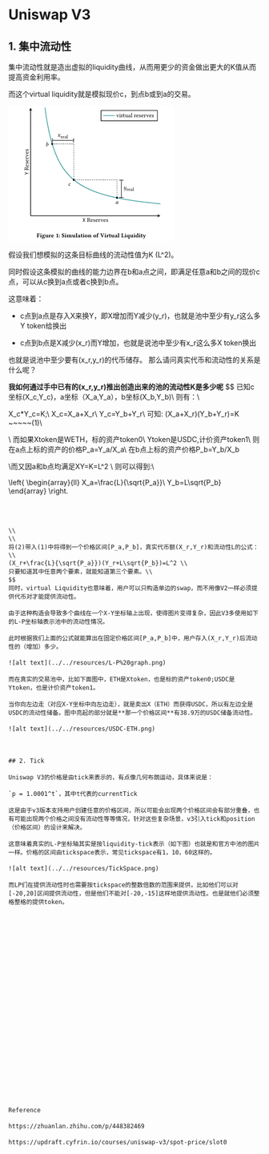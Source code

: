 # Uniswap V3

## 1. 集中流动性

集中流动性就是造出虚拟的liquidity曲线，从而用更少的资金做出更大的K值从而提高资金利用率。

而这个virtual liquidity就是模拟现价c，到点b或到a的交易。

![alt text](../../resources/virtualLiquidity.png)

假设我们想模拟的这条目标曲线的流动性值为K (L^2)。

同时假设这条模拟的曲线的能力边界在b和a点之间，即满足任意a和b之间的现价c点，可以从c换到a点或者c换到b点。

这意味着：

- c点到a点是存入X来换Y，即X增加而Y减少(y_r)，也就是池中至少有y_r这么多Y token给换出

- c点到b点是X减少(x_r)而Y增加，也就是说池中至少有x_r这么多X token换出

也就是说池中至少要有(x_r,y_r)的代币储存。
那么请问真实代币和流动性的关系是什么呢？

**我如何通过手中已有的(x_r,y_r)推出创造出来的池的流动性K是多少呢**
$$
已知c坐标(X_c,Y_c)，a坐标（X_a,Y_a），b坐标(X_b,Y_b)\\
则有：\\

X_c*Y_c=K;\\
X_c=X_a+X_r\\
Y_c=Y_b+Y_r\\
可知:
(X_a+X_r)(Y_b+Y_r)=K ~~~~~(1)\\


\\
而如果Xtoken是WETH，标的资产token0\\
Ytoken是USDC,计价资产token1\\
则在a点上标的资产的价格P_a=Y_a/X_a\\
在b点上标的资产价格P_b=Y_b/X_b

\\而又因a和b点均满足XY=K=L^2
\\
则可以得到:\\
 
\left\{
\begin{array}{ll}
X_a=\frac{L}{\sqrt{P_a}}\\
Y_b=L\sqrt{P_b}
\end{array}
\right.
~~~~~~~~(2)



\\
\\
将(2)带入(1)中将得到一个价格区间[P_a,P_b]，真实代币额(X_r,Y_r)和流动性L的公式：\\
(X_r+\frac{L}{\sqrt{P_a}})(Y_r+L\sqrt{P_b})=L^2 \\
只要知道其中任意两个要素，就能知道第三个要素。\\
$$
同时，virtual Liquidity也意味着，用户可以只构造单边的swap，而不用像V2一样必须提供代币对才能提供流动性。

由于这种构造会导致多个曲线在一个X-Y坐标轴上出现，使得图片变得复杂，因此V3多使用如下的L-P坐标轴表示池中的流动性情况。

此时根据我们上面的公式就能算出在固定价格区间[P_a,P_b]中，用户存入(X_r,Y_r)后流动性的（增加）多少。

![alt text](../../resources/L-P%20graph.png)

而在真实的交易池中，比如下面图中，ETH是Xtoken，也是标的资产token0;USDC是Ytoken，也是计价资产token1。

当你向左边走（对应X-Y坐标中向左边走），就是卖出X（ETH）而获得USDC，所以有左边全是USDC的流动性储备。图中亮起的部分就是**那一个价格区间**有38.9万的USDC储备流动性。

![alt text](../../resources/USDC-ETH.png)



## 2. Tick

Uniswap V3的价格是由tick来表示的，有点像几何布朗运动，具体来说是：

`p = 1.0001^t`，其中t代表的currentTick

这是由于v3版本支持用户创建任意的价格区间，所以可能会出现两个价格区间会有部分重叠，也有可能出现两个价格之间没有流动性等等情况，针对这些复杂场景，v3引入tick和position（价格区间）的设计来解决。

这意味着真实的L-P坐标轴其实是按liquidity-tick表示（如下图）也就是和官方中池的图片一样。价格的区间由tickspace表示，常见tickspace有1，10，60这样的。

![alt text](../../resources/TickSpace.png)

而LP们在提供流动性时也需要按tickspace的整数倍数的范围来提供，比如他们可以对[-20,20]区间提供流动性，但是他们不能对[-20,-15]这样地提供流动性。也是就他们必须整格整格的提供token。

























Reference

https://zhuanlan.zhihu.com/p/448382469

https://updraft.cyfrin.io/courses/uniswap-v3/spot-price/slot0
